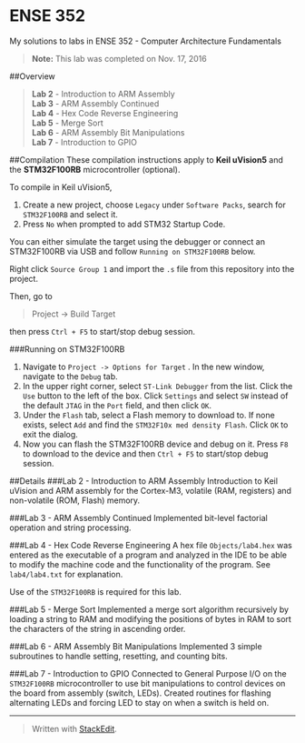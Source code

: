 # ENSE 352
My solutions to labs in ENSE 352 - Computer Architecture Fundamentals

>**Note:** This lab was completed on Nov. 17, 2016  

##Overview
>**Lab 2** - Introduction to ARM Assembly  
>**Lab 3** - ARM Assembly Continued  
>**Lab 4** - Hex Code Reverse Engineering  
>**Lab 5** - Merge Sort  
>**Lab 6** - ARM Assembly Bit Manipulations  
>**Lab 7** - Introduction to GPIO

##Compilation
These compilation instructions apply to **Keil uVision5** and the **STM32F100RB** microcontroller (optional).

To compile in Keil uVision5, 

1. Create a new project, choose `Legacy` under `Software Packs`, search for `STM32F100RB` and select it.
2. Press `No` when prompted to add STM32 Startup Code.

You can either simulate the target using the debugger or connect an STM32F100RB via USB and follow `Running on STM32F100RB` below.

Right click `Source Group 1` and import the `.s` file from this repository into the project.

Then, go to
>Project -> Build Target

then press `Ctrl + F5` to start/stop debug session.

###Running on STM32F100RB
 1. Navigate to `Project -> Options for Target` . In the new window, navigate to the `Debug` tab.
 2. In the upper right corner, select `ST-Link Debugger` from the list. Click the `Use` button to the left of the box. Click `Settings` and select `SW` instead of the default `JTAG` in the `Port` field, and then click `OK`.
 3. Under the `Flash` tab, select a Flash memory to download to. If none exists, select `Add` and find the `STM32F10x med density Flash`. Click `OK` to exit the dialog.
 4. Now you can flash the STM32F100RB device and debug on it. Press `F8` to download to the device and then `Ctrl + F5` to start/stop debug session.

##Details
###Lab 2 - Introduction to ARM Assembly
Introduction to Keil uVision and ARM assembly for the Cortex-M3, volatile (RAM, registers) and non-volatile (ROM, Flash) memory.

###Lab 3 - ARM Assembly Continued
Implemented bit-level factorial operation and string processing.

###Lab 4 - Hex Code Reverse Engineering
A hex file `Objects/lab4.hex` was entered as the executable of a program and analyzed in the IDE to be able to modify the machine code and the functionality of the program. See `lab4/lab4.txt` for explanation.

Use of the `STM32F100RB` is required for this lab.  

###Lab 5 - Merge Sort
Implemented a merge sort algorithm recursively by loading a string to RAM and modifying the positions of bytes in RAM to sort the characters of the string in ascending order.  

###Lab 6 - ARM Assembly Bit Manipulations
Implemented 3 simple subroutines to handle setting, resetting, and counting bits.

###Lab 7 - Introduction to GPIO 
Connected to General Purpose I/O on the `STM32F100RB` microcontroller to use bit manipulations to control devices on the board from assembly (switch, LEDs). Created routines for flashing alternating LEDs and forcing LED to stay on when a switch is held on. 

---
> Written with [StackEdit](https://stackedit.io/).